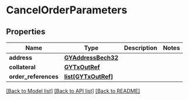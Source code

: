 # CancelOrderParameters

## Properties
Name | Type | Description | Notes
------------ | ------------- | ------------- | -------------
**address** | [**GYAddressBech32**](GYAddressBech32.md) |  | 
**collateral** | [**GYTxOutRef**](GYTxOutRef.md) |  | 
**order_references** | [**list[GYTxOutRef]**](GYTxOutRef.md) |  | 

[[Back to Model list]](../README.md#documentation-for-models) [[Back to API list]](../README.md#documentation-for-api-endpoints) [[Back to README]](../README.md)


